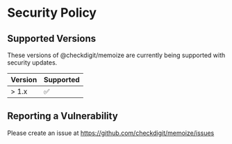 # Security Policy

## Supported Versions

These versions of @checkdigit/memoize are currently being supported with security updates.

| Version | Supported          |
| ------- | ------------------ |
| > 1.x   | :white_check_mark: |

## Reporting a Vulnerability

Please create an issue at https://github.com/checkdigit/memoize/issues
